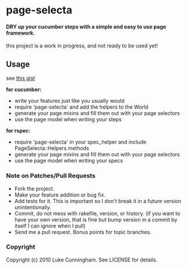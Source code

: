 page-selecta
============


#### DRY up your cucumber steps with a simple and easy to use page framework. ####

this project is a work in progress, and not ready to be used yet!

## Usage ##

see [this gist](http://gist.github.com/339570)


**for cucumber:**

* write your features just like you usually would
* require 'page-selecta' and add the helpers to the World
* generate your page mixins and fill them out with your page selectors
* use the page model when writing your steps


**for rspec:**

* require 'page-selecta' in your spec_helper and include PageSelecta::Helpers methods
* generate your page mixins and fill them out with your page selectors
* use the page model when writing your specs



### Note on Patches/Pull Requests ###
 
* Fork the project.
* Make your feature addition or bug fix.
* Add tests for it. This is important so I don't break it in a
  future version unintentionally.
* Commit, do not mess with rakefile, version, or history.
  (if you want to have your own version, that is fine but bump version in a commit by itself I can ignore when I pull)
* Send me a pull request. Bonus points for topic branches.

### Copyright ###

Copyright (c) 2010 Luke Cunningham. See LICENSE for details.
